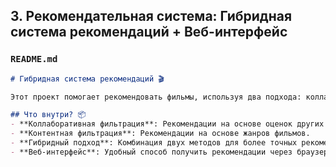 ## 3. **Рекомендательная система: Гибридная система рекомендаций + Веб-интерфейс**

### `README.md`
```markdown
# Гибридная система рекомендаций 🎬

Этот проект помогает рекомендовать фильмы, используя два подхода: коллаборативную фильтрацию (на основе оценок пользователей) и контентную фильтрацию (на основе жанров фильмов). Идеально для тех, кто любит кино и хочет найти что-то новое!

## Что внутри? 📦
- **Коллаборативная фильтрация**: Рекомендации на основе оценок других пользователей.
- **Контентная фильтрация**: Рекомендации на основе жанров фильмов.
- **Гибридный подход**: Комбинация двух методов для более точных рекомендаций.
- **Веб-интерфейс**: Удобный способ получить рекомендации через браузер.